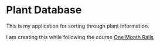 # Plant Database

This is my application for sorting through plant information.

I am creating this while following the course [One Month Rails](http://onemonthrails.com)